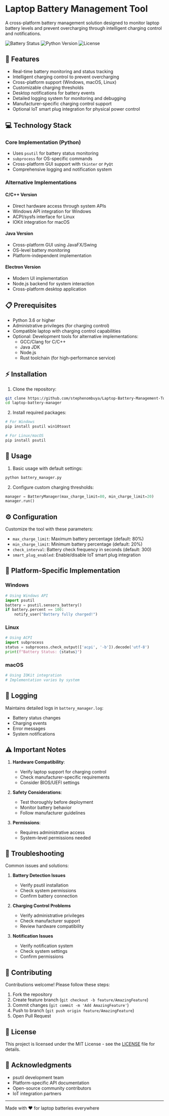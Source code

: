 # Laptop Battery Management Tool

A cross-platform battery management solution designed to monitor laptop battery levels and prevent overcharging through intelligent charging control and notifications.

![Battery Status](https://img.shields.io/badge/Battery-Protected-green)
![Python Version](https://img.shields.io/badge/python-3.6%2B-blue)
![License](https://img.shields.io/badge/license-MIT-blue)

## 🔋 Features

- Real-time battery monitoring and status tracking
- Intelligent charging control to prevent overcharging
- Cross-platform support (Windows, macOS, Linux)
- Customizable charging thresholds
- Desktop notifications for battery events
- Detailed logging system for monitoring and debugging
- Manufacturer-specific charging control support
- Optional IoT smart plug integration for physical power control

## 💻 Technology Stack

### Core Implementation (Python)
- Uses `psutil` for battery status monitoring
- `subprocess` for OS-specific commands
- Cross-platform GUI support with `tkinter` or `PyQt`
- Comprehensive logging and notification system

### Alternative Implementations

#### C/C++ Version
- Direct hardware access through system APIs
- Windows API integration for Windows
- ACPI/sysfs interface for Linux
- IOKit integration for macOS

#### Java Version
- Cross-platform GUI using JavaFX/Swing
- OS-level battery monitoring
- Platform-independent implementation

#### Electron Version
- Modern UI implementation
- Node.js backend for system interaction
- Cross-platform desktop application

## 📋 Prerequisites

- Python 3.6 or higher
- Administrative privileges (for charging control)
- Compatible laptop with charging control capabilities
- Optional: Development tools for alternative implementations:
  - GCC/Clang for C/C++
  - Java JDK
  - Node.js
  - Rust toolchain (for high-performance service)

## ⚡ Installation

1. Clone the repository:
```bash
git clone https://github.com/stephenombuya/Laptop-Battery-Management-Tool
cd laptop-battery-manager
```

2. Install required packages:
```bash
# For Windows
pip install psutil win10toast

# For Linux/macOS
pip install psutil
```

## 🚀 Usage

1. Basic usage with default settings:
```bash
python battery_manager.py
```

2. Configure custom charging thresholds:
```python
manager = BatteryManager(max_charge_limit=80, min_charge_limit=20)
manager.run()
```

## ⚙️ Configuration

Customize the tool with these parameters:

- `max_charge_limit`: Maximum battery percentage (default: 80%)
- `min_charge_limit`: Minimum battery percentage (default: 20%)
- `check_interval`: Battery check frequency in seconds (default: 300)
- `smart_plug_enabled`: Enable/disable IoT smart plug integration

## 🔧 Platform-Specific Implementation

### Windows
```python
# Using Windows API
import psutil
battery = psutil.sensors_battery()
if battery.percent == 100:
    notify_user("Battery fully charged!")
```

### Linux
```python
# Using ACPI
import subprocess
status = subprocess.check_output(['acpi', '-b']).decode('utf-8')
print(f"Battery Status: {status}")
```

### macOS
```python
# Using IOKit integration
# Implementation varies by system
```

## 📝 Logging

Maintains detailed logs in `battery_manager.log`:
- Battery status changes
- Charging events
- Error messages
- System notifications

## ⚠️ Important Notes

1. **Hardware Compatibility**: 
   - Verify laptop support for charging control
   - Check manufacturer-specific requirements
   - Consider BIOS/UEFI settings

2. **Safety Considerations**:
   - Test thoroughly before deployment
   - Monitor battery behavior
   - Follow manufacturer guidelines

3. **Permissions**:
   - Requires administrative access
   - System-level permissions needed

## 🐛 Troubleshooting

Common issues and solutions:

1. **Battery Detection Issues**
   - Verify psutil installation
   - Check system permissions
   - Confirm battery connection

2. **Charging Control Problems**
   - Verify administrative privileges
   - Check manufacturer support
   - Review hardware compatibility

3. **Notification Issues**
   - Verify notification system
   - Check system settings
   - Confirm permissions

## 🤝 Contributing

Contributions welcome! Please follow these steps:

1. Fork the repository
2. Create feature branch (`git checkout -b feature/AmazingFeature`)
3. Commit changes (`git commit -m 'Add AmazingFeature'`)
4. Push to branch (`git push origin feature/AmazingFeature`)
5. Open Pull Request

## 📄 License

This project is licensed under the MIT License - see the [LICENSE](LICENSE) file for details.

## 🙏 Acknowledgments

- psutil development team
- Platform-specific API documentation
- Open-source community contributors
- IoT integration partners

---
Made with ❤️ for laptop batteries everywhere
